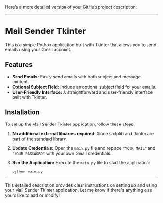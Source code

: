 Here's a more detailed version of your GitHub project description:

---

# Mail Sender Tkinter

This is a simple Python application built with Tkinter that allows you to send emails using your Gmail account.

## Features

- **Send Emails:** Easily send emails with both subject and message content.
- **Optional Subject Field:** Include an optional subject field for your emails.
- **User-Friendly Interface:** A straightforward and user-friendly interface built with Tkinter.

## Installation

To set up the Mail Sender Tkinter application, follow these steps:

1. **No additional external libraries required:** Since smtplib and tkinter are part of the standard library.
    


4. **Update Credentials:** Open the `main.py` file and replace `"YOUR MAIL"` and `"YOUR PASSWORD"` with your own Gmail credentials.

5. **Run the Application:** Execute the `main.py` file to start the application:
    ```bash
    python main.py
    ```

---

This detailed description provides clear instructions on setting up and using your Mail Sender Tkinter application. Let me know if there's anything else you'd like to add or modify!
